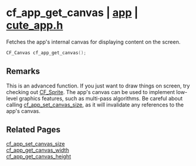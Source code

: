 # cf_app_get_canvas | [app](https://github.com/RandyGaul/cute_framework/blob/master/docs/app_readme.md) | [cute_app.h](https://github.com/RandyGaul/cute_framework/blob/master/include/cute_app.h)

Fetches the app's internal canvas for displaying content on the screen.

```cpp
CF_Canvas cf_app_get_canvas();
```

## Remarks

This is an advanced function. If you just want to draw things on screen, try checking out [CF_Sprite](https://github.com/RandyGaul/cute_framework/blob/master/docs/sprite/cf_sprite.md).
The app's canvas can be used to implement low-level graphics features, such as multi-pass algorithms. Be careful about
calling [cf_app_set_canvas_size](https://github.com/RandyGaul/cute_framework/blob/master/docs/app/cf_app_set_canvas_size.md), as it will invalidate any references to the app's canvas.

## Related Pages

[cf_app_set_canvas_size](https://github.com/RandyGaul/cute_framework/blob/master/docs/app/cf_app_set_canvas_size.md)  
[cf_app_get_canvas_width](https://github.com/RandyGaul/cute_framework/blob/master/docs/app/cf_app_get_canvas_width.md)  
[cf_app_get_canvas_height](https://github.com/RandyGaul/cute_framework/blob/master/docs/app/cf_app_get_canvas_height.md)  
